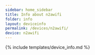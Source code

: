 ```yaml
---
sidebar: home_sidebar
title: Info about n2awifi
folder: info
layout: deviceinfo
permalink: /devices/n2awifi/
device: n2awifi
---
```

{% include templates/device_info.md %}